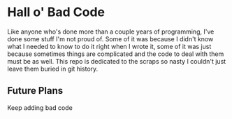 # Hall o' Bad Code

Like anyone who's done more than a couple years of programming, I've done some stuff I'm not proud of. Some of it was because I didn't know what I needed to know to do it right when I wrote it, some of it was just because sometimes things are complicated and the code to deal with them must be as well. This repo is dedicated to the scraps so nasty I couldn't just leave them buried in git history.

## Future Plans

Keep adding bad code
